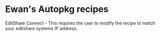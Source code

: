 <h1>Ewan's Autopkg recipes</h1>

EditShare Connect - This requires the user to modify the recipe to match your editshare systems IP address.